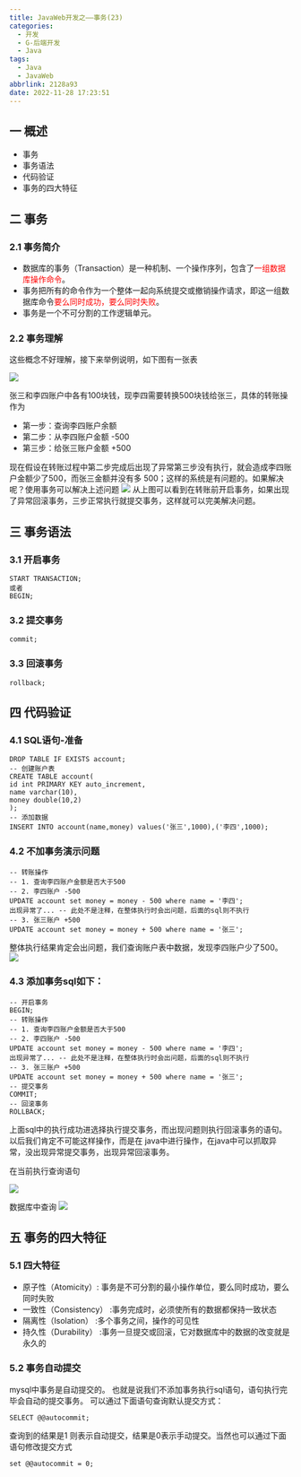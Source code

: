 ```yaml
---
title: JavaWeb开发之——事务(23)
categories:
  - 开发
  - G-后端开发
  - Java
tags:
  - Java
  - JavaWeb
abbrlink: 2128a93
date: 2022-11-28 17:23:51
---
```

## 一 概述

* 事务
* 事务语法
* 代码验证
* 事务的四大特征

<!--more-->

## 二 事务

### 2.1 事务简介

* 数据库的事务（Transaction）是一种机制、一个操作序列，包含了<font color=red>一组数据库操作命令</font>。
* 事务把所有的命令作为一个整体一起向系统提交或撤销操作请求，即这一组数据库命令<font color=red>要么同时成功，要么同时失败</font>。
* 事务是一个不可分割的工作逻辑单元。

### 2.2 事务理解

这些概念不好理解，接下来举例说明，如下图有一张表

![][1]

张三和李四账户中各有100块钱，现李四需要转换500块钱给张三，具体的转账操作为

* 第一步：查询李四账户余额
* 第二步：从李四账户金额 -500
* 第三步：给张三账户金额 +500

现在假设在转账过程中第二步完成后出现了异常第三步没有执行，就会造成李四账户金额少了500，而张三金额并没有多 500；这样的系统是有问题的。如果解决呢？使用事务可以解决上述问题
![][2]
从上图可以看到在转账前开启事务，如果出现了异常回滚事务，三步正常执行就提交事务，这样就可以完美解决问题。

## 三 事务语法

### 3.1 开启事务

```
START TRANSACTION;
或者
BEGIN;
```

### 3.2 提交事务

```
commit;
```

### 3.3 回滚事务

```
rollback;
```

## 四 代码验证

### 4.1 SQL语句-准备

```
DROP TABLE IF EXISTS account;
-- 创建账户表
CREATE TABLE account(
id int PRIMARY KEY auto_increment,
name varchar(10),
money double(10,2)
);
-- 添加数据
INSERT INTO account(name,money) values('张三',1000),('李四',1000);
```

### 4.2 不加事务演示问题

```
-- 转账操作
-- 1. 查询李四账户金额是否大于500
-- 2. 李四账户 -500
UPDATE account set money = money - 500 where name = '李四';
出现异常了... -- 此处不是注释，在整体执行时会出问题，后面的sql则不执行
-- 3. 张三账户 +500
UPDATE account set money = money + 500 where name = '张三';
```

整体执行结果肯定会出问题，我们查询账户表中数据，发现李四账户少了500。
![][3]

### 4.3 添加事务sql如下：

```
-- 开启事务
BEGIN;
-- 转账操作
-- 1. 查询李四账户金额是否大于500
-- 2. 李四账户 -500
UPDATE account set money = money - 500 where name = '李四';
出现异常了... -- 此处不是注释，在整体执行时会出问题，后面的sql则不执行
-- 3. 张三账户 +500
UPDATE account set money = money + 500 where name = '张三';
-- 提交事务
COMMIT;
-- 回滚事务
ROLLBACK;
```

上面sql中的执行成功进选择执行提交事务，而出现问题则执行回滚事务的语句。以后我们肯定不可能这样操作，而是在 java中进行操作，在java中可以抓取异常，没出现异常提交事务，出现异常回滚事务。

在当前执行查询语句

![][3]

数据库中查询
![][4]

## 五 事务的四大特征

### 5.1 四大特征

* 原子性（Atomicity）: 事务是不可分割的最小操作单位，要么同时成功，要么同时失败
* 一致性（Consistency） :事务完成时，必须使所有的数据都保持一致状态
* 隔离性（Isolation） :多个事务之间，操作的可见性
* 持久性（Durability） :事务一旦提交或回滚，它对数据库中的数据的改变就是永久的

### 5.2 事务自动提交

mysql中事务是自动提交的。 也就是说我们不添加事务执行sql语句，语句执行完毕会自动的提交事务。 可以通过下面语句查询默认提交方式：

```
SELECT @@autocommit;
```

查询到的结果是1 则表示自动提交，结果是0表示手动提交。当然也可以通过下面语句修改提交方式

```
set @@autocommit = 0;
```




[1]:https://cdn.staticaly.com/gh/PGzxc/CDN/master/blog-java/javaweb-23-work-effect-sample.png
[2]:https://cdn.staticaly.com/gh/PGzxc/CDN/master/blog-java/javaweb-23-work-process-sample.png
[3]:https://cdn.staticaly.com/gh/PGzxc/CDN/master/blog-java/javaweb-23-work-no-result-sample.png
[4]:https://cdn.staticaly.com/gh/PGzxc/CDN/master/blog-java/javaweb-23-work-no-table-sample.png